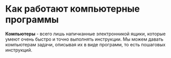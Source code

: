 # Как работают компьютерные программы

**Компьютеры** - всего лишь напичканные электронникой ящики, которые умеют очень быстро и точно выполнять инструкции. Мы можем давать компьютерам задачи, описывая их в виде программ, то есть пошаговых инструкций.